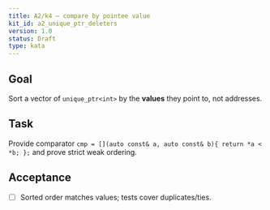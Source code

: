 ```yaml
---
title: A2/k4 — compare by pointee value
kit_id: a2_unique_ptr_deleters
version: 1.0
status: Draft
type: kata
---
```

## Goal
Sort a vector of `unique_ptr<int>` by the **values** they point to, not addresses.
## Task
Provide comparator `cmp = [](auto const& a, auto const& b){ return *a < *b; };` and prove strict weak ordering.
## Acceptance
- [ ] Sorted order matches values; tests cover duplicates/ties.